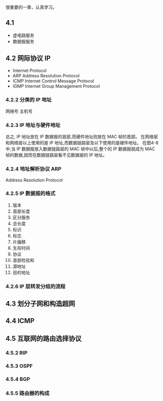 很重要的一章，认真学习。

## 4.1
* 虚电路服务
* 数据报服务

## 4.2 网际协议 IP
* Internet Protocol
* ARP Address Resolution Protocol
* ICMP Internet Control Message Protocol
* IGMP Internet Group Management Protocol

### 4.2.2 分类的 IP 地址
网络号 主机号

### 4.2.3 IP 地址与硬件地址
总之, IP 地址放在 IP 数据报的首部,而硬件地址则放在 MAC 帧的首部。
在网络层和网络层以上使用的是 IP 地址,而数据链路层及以下使用的是硬件地址。
在图4-8中,当 IP 数据报放入数据链路层的 MAC 帧中以后,整个的 IP 数据报就成为 MAC 帧的数据,因而在数据链路层看不见数据报的 IP 地址。


### 4.2.4 地址解析协议 ARP
Address Resolution Protocol

### 4.2.5 IP 数据报的格式
1. 版本
0. 首部长度
0. 区分服务
0. 总长度
0. 标识
0. 标志
0. 片偏移
0. 生存时间
0. 协议
0. 首部检验和
0. 源地址
0. 目的地址

### 4.2.6 IP 层转发分组的流程


## 4.3 划分子网和构造超网

## 4.4 ICMP

## 4.5 互联网的路由选择协议
### 4.5.2 RIP
### 4.5.3 OSPF
### 4.5.4 BGP
### 4.5.5 路由器的构成